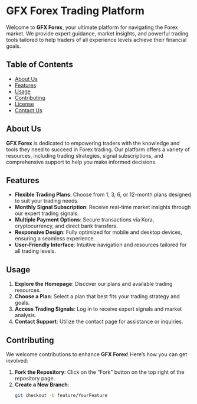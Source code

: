 # GFX Forex Trading Platform

Welcome to **GFX Forex**, your ultimate platform for navigating the Forex market. We provide expert guidance, market insights, and powerful trading tools tailored to help traders of all experience levels achieve their financial goals.

## Table of Contents

- [About Us](#about-us)
- [Features](#features)
- [Usage](#usage)
- [Contributing](#contributing)
- [License](#license)
- [Contact Us](#contact-us)

## About Us

**GFX Forex** is dedicated to empowering traders with the knowledge and tools they need to succeed in Forex trading. Our platform offers a variety of resources, including trading strategies, signal subscriptions, and comprehensive support to help you make informed decisions.

## Features

- **Flexible Trading Plans**: Choose from 1, 3, 6, or 12-month plans designed to suit your trading needs.
- **Monthly Signal Subscription**: Receive real-time market insights through our expert trading signals.
- **Multiple Payment Options**: Secure transactions via Kora, cryptocurrency, and direct bank transfers.
- **Responsive Design**: Fully optimized for mobile and desktop devices, ensuring a seamless experience.
- **User-Friendly Interface**: Intuitive navigation and resources tailored for all trading levels.

## Usage

1. **Explore the Homepage**: Discover our plans and available trading resources.
2. **Choose a Plan**: Select a plan that best fits your trading strategy and goals.
3. **Access Trading Signals**: Log in to receive expert signals and market analysis.
4. **Contact Support**: Utilize the contact page for assistance or inquiries.

## Contributing

We welcome contributions to enhance **GFX Forex**! Here’s how you can get involved:

1. **Fork the Repository**: Click on the “Fork” button on the top right of the repository page.
2. **Create a New Branch**:
   ```bash
   git checkout -b feature/YourFeature
